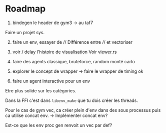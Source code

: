 # Roadmap

1) bindegen le header de gym3 -> au taf7

Faire un projet sys.


2) faire un env, essayer de // 
Différence entre // et vectoriser

3) voir / delay l'histoire de visualisation
Voir viewer.rs

4) faire des agents classique, bruteforce, random monté carlo


5) explorer le concept de wrapper -> faire le wrapper de timing 
ok
6) faire un agent interactive pour un env

Etre plus solide sur les catégories.


Dans la FFI c'est dans `libenv_make` que tu dois créer les threads.



Pour le cas de gym vec, ca créer plein d'env dans des sous processus puis ca utilise concat env. -> Implémenter concat env?

Est-ce que les env proc gen renvoit un vec par def?

